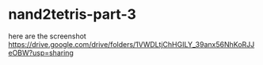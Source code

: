 ﻿# nand2tetris-part-3
 here are the screenshot https://drive.google.com/drive/folders/1VWDLtjChHGILY_39anx56NhKoRJJeOBW?usp=sharing

